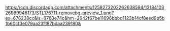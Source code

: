 https://cdn.discordapp.com/attachments/1258273202262638594/1318410326969946173/STL176711-removebg-preview_1.png?ex=676238cc&is=6760e74c&hm=2642f67be11696bbbd1123b14cf8eed9b5b1b60cf3e079aa23f187bdaa239180&
